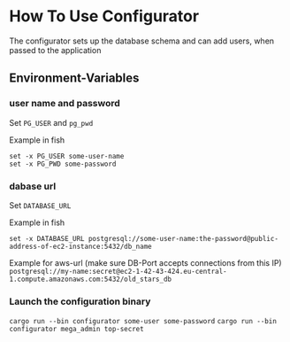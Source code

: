 # How To Use Configurator

The configurator sets up the database schema and can add users, when passed to the application

## Environment-Variables

### user name and password

Set `PG_USER` and `pg_pwd`

Example in fish

```
set -x PG_USER some-user-name
set -x PG_PWD some-password
```

### dabase url

Set `DATABASE_URL`

Example in fish

```
set -x DATABASE_URL postgresql://some-user-name:the-password@public-address-of-ec2-instance:5432/db_name
```

Example for aws-url (make sure DB-Port accepts connections from this IP)
`postgresql://my-name:secret@ec2-1-42-43-424.eu-central-1.compute.amazonaws.com:5432/old_stars_db`

### Launch the configuration binary

`cargo run --bin configurator some-user some-password`
`cargo run --bin configurator mega_admin top-secret`
